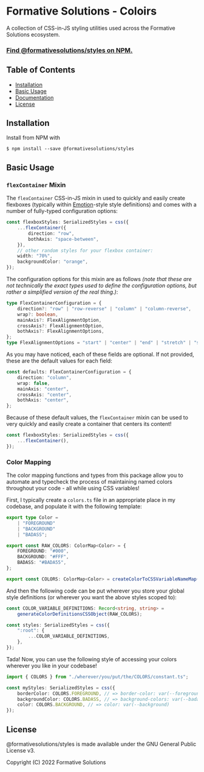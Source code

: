# Formative Solutions - Coloirs

A collection of CSS-in-JS styling utilities used across the Formative Solutions ecosystem.

### [Find @formativesolutions/styles on NPM.](https://www.npmjs.com/package/@formativesolutions/styles)

## Table of Contents

 - [Installation](#installation)
 - [Basic Usage](#basic-usage)
 - [Documentation](#documentation)
 - [License](#license)

## Installation

Install from NPM with

```
$ npm install --save @formativesolutions/styles
```

## Basic Usage

### `flexContainer` Mixin

The `flexContainer` CSS-in-JS mixin in used to quickly and easily create
flexboxes (typically within [Emotion](https://emotion.sh/)-style style
definitions) and comes with a number of fully-typed configuration options:

```ts
const flexboxStyles: SerializedStyles = css({
    ...flexContainer({
        direction: "row",
        bothAxis: "space-between",
    }),
    // other random styles for your flexbox container:
    width: "70%",
    backgroundColor: "orange",
});
```

The configuration options for this mixin are as follows _(note that these are
not technically the exact types used to define the configuration options, but
rather a simplified version of the real thing.)_:

```ts
type FlexContainerConfiguration = {
    direction?: "row" | "row-reverse" | "column" | "column-reverse",
    wrap?: boolean,
    mainAxis?: FlexAlignmentOption,
    crossAxis?: FlexAlignmentOption,
    bothAxis?: FlexAlignmentOptions,
};
type FlexAlignmentOptions = "start" | "center" | "end" | "stretch" | "space-around" | "space-between" | "space-evenly";
```

As you may have noticed, each of these fields are optional. If not provided,
these are the default values for each field:

```ts
const defaults: FlexContainerConfiguration = {
    direction: "column",
    wrap: false,
    mainAxis: "center",
    crossAxis: "center",
    bothAxis: "center",
};
```

Because of these default values, the `flexContainer` mixin can be used to very
quickly and easily create a container that centers its content!

```ts
const flexboxStyles: SerializedStyles = css({
    ...flexContainer(),
});
```

### Color Mapping

The color mapping functions and types from this package allow you to automate
and typecheck the process of maintaining named colors throughout your code - all
while using CSS variables!

First, I typically create a `colors.ts` file in an appropriate place in my
codebase, and populate it with the following template:

```ts
export type Color =
    | "FOREGROUND"
    | "BACKGROUND"
    | "BADASS";

export const RAW_COLORS: ColorMap<Color> = {
    FOREGROUND: "#000",
    BACKGROUND: "#FFF",
    BADASS: "#BADA55",
};

export const COLORS: ColorMap<Color> = createColorToCSSVariableNameMap(RAW_COLORS);
```

And then the following code can be put wherever you store your global style
definitions (or wherever you want the above styles scoped to):

```ts
const COLOR_VARIABLE_DEFINITIONS: Record<string, string> =
    generateColorDefinitionsCSSObject(RAW_COLORS);

const styles: SerializedStyles = css({
    ":root": {
        ...COLOR_VARIABLE_DEFINITIONS,
    },
});
```

Tada! Now, you can use the following style of accessing your colors wherever you
like in your codebase!

```ts
import { COLORS } from "./wherever/you/put/the/COLORS/constant.ts";

const myStyles: SerializedStyles = css({
    borderColor: COLORS.FOREGROUND, // => border-color: var(--foreground)
    backgroundColor: COLORS.BADASS, // => background-colors: var(--badass)
    color: COLORS.BACKGROUND, // => color: var(--background)
});
```

## License

@formativesolutions/styles is made available under the GNU General Public License v3.

Copyright (C) 2022 Formative Solutions
